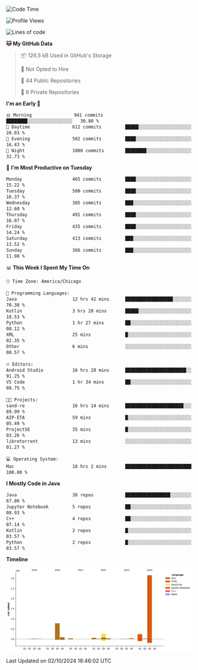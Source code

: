 <!--START_SECTION:waka-->
![Code Time](http://img.shields.io/badge/Code%20Time-653%20hrs%2043%20mins-blue)

![Profile Views](http://img.shields.io/badge/Profile%20Views-4-blue)

![Lines of code](https://img.shields.io/badge/From%20Hello%20World%20I%27ve%20Written-4.8%20million%20lines%20of%20code-blue)

**🐱 My GitHub Data** 

> 📦 126.5 kB Used in GitHub's Storage 
 > 
> 🚫 Not Opted to Hire
 > 
> 📜 44 Public Repositories 
 > 
> 🔑 6 Private Repositories 
 > 
**I'm an Early 🐤** 

```text
🌞 Morning                941 commits         ████████░░░░░░░░░░░░░░░░░   30.80 % 
🌆 Daytime                612 commits         █████░░░░░░░░░░░░░░░░░░░░   20.03 % 
🌃 Evening                502 commits         ████░░░░░░░░░░░░░░░░░░░░░   16.43 % 
🌙 Night                  1000 commits        ████████░░░░░░░░░░░░░░░░░   32.73 % 
```
📅 **I'm Most Productive on Tuesday** 

```text
Monday                   465 commits         ████░░░░░░░░░░░░░░░░░░░░░   15.22 % 
Tuesday                  500 commits         ████░░░░░░░░░░░░░░░░░░░░░   16.37 % 
Wednesday                385 commits         ███░░░░░░░░░░░░░░░░░░░░░░   12.60 % 
Thursday                 491 commits         ████░░░░░░░░░░░░░░░░░░░░░   16.07 % 
Friday                   435 commits         ████░░░░░░░░░░░░░░░░░░░░░   14.24 % 
Saturday                 413 commits         ███░░░░░░░░░░░░░░░░░░░░░░   13.52 % 
Sunday                   366 commits         ███░░░░░░░░░░░░░░░░░░░░░░   11.98 % 
```


📊 **This Week I Spent My Time On** 

```text
🕑︎ Time Zone: America/Chicago

💬 Programming Languages: 
Java                     12 hrs 42 mins      ██████████████████░░░░░░░   70.38 % 
Kotlin                   3 hrs 20 mins       █████░░░░░░░░░░░░░░░░░░░░   18.53 % 
Python                   1 hr 27 mins        ██░░░░░░░░░░░░░░░░░░░░░░░   08.12 % 
XML                      25 mins             █░░░░░░░░░░░░░░░░░░░░░░░░   02.35 % 
Other                    6 mins              ░░░░░░░░░░░░░░░░░░░░░░░░░   00.57 % 

🔥 Editors: 
Android Studio           16 hrs 28 mins      ███████████████████████░░   91.25 % 
VS Code                  1 hr 34 mins        ██░░░░░░░░░░░░░░░░░░░░░░░   08.75 % 

🐱‍💻 Projects: 
sand-re                  16 hrs 14 mins      ██████████████████████░░░   89.99 % 
AIP-ETA                  59 mins             █░░░░░░░░░░░░░░░░░░░░░░░░   05.49 % 
ProjectSE                35 mins             █░░░░░░░░░░░░░░░░░░░░░░░░   03.26 % 
libretorrent             13 mins             ░░░░░░░░░░░░░░░░░░░░░░░░░   01.27 % 

💻 Operating System: 
Mac                      18 hrs 2 mins       █████████████████████████   100.00 % 
```

**I Mostly Code in Java** 

```text
Java                     38 repos            █████████████████░░░░░░░░   67.86 % 
Jupyter Notebook         5 repos             ██░░░░░░░░░░░░░░░░░░░░░░░   08.93 % 
C++                      4 repos             ██░░░░░░░░░░░░░░░░░░░░░░░   07.14 % 
Kotlin                   2 repos             █░░░░░░░░░░░░░░░░░░░░░░░░   03.57 % 
Python                   2 repos             █░░░░░░░░░░░░░░░░░░░░░░░░   03.57 % 
```



**Timeline**

![Lines of Code chart](https://raw.githubusercontent.com/phanijsp/phanijsp/main/assets/bar_graph.png)


 Last Updated on 02/10/2024 18:46:02 UTC
<!--END_SECTION:waka-->
